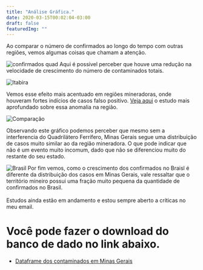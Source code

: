 ```yaml
---
title: "Análise Gráfica."
date: 2020-03-15T00:02:04-03:00
draft: false
featuredImg: ""
---
```

Ao comparar o número de confirmados ao longo do tempo com outras regiões, vemos algumas coisas que chamam a atenção.

![confirmados quad](/Quadri_atual.png)
Aqui é possivel perceber que houve uma redução na velocidade de crescimento do número de contaminados totais.

![Itabira](/Itabira_grafico.png)

Vemos esse efeito mais acentuado em regiões mineradoras, onde houveram fortes indícios de casos falso positivo. [Veja aqui](https://covid-ufop.netlify.app/analise_ita/) o estudo mais aprofundado sobre essa anomalia na região.

![Comparação](/Comparacao_mg.png)

Observando este gráfico podemos perceber que mesmo sem a interferencia do Quadrilátero Ferrífero, Minas Gerais segue uma distribuição de casos muito similar ao da região mineradora. O que pode indicar que não é um evento muito incomum, dado que não se diferenciou muito do restante do seu estado.


![Brasil](/Brasil.png)
Por fim vemos, como o crescimento dos confirmados no Braisl é diferente da distribuição dos casos em Minas Gerais, vale ressaltar que o território mineiro possui uma fração muito pequena da quantidade de confirmados no Brasil.<br><br>
Estudos ainda estão em andamento e estou sempre aberto a críticas no meu email.

# Você pode fazer o download do banco de dado no link abaixo.

* [Dataframe dos contaminados em Minas Gerais](http://coronavirus.saude.mg.gov.br/images/csv-microdados/csv_sitemas.csv)